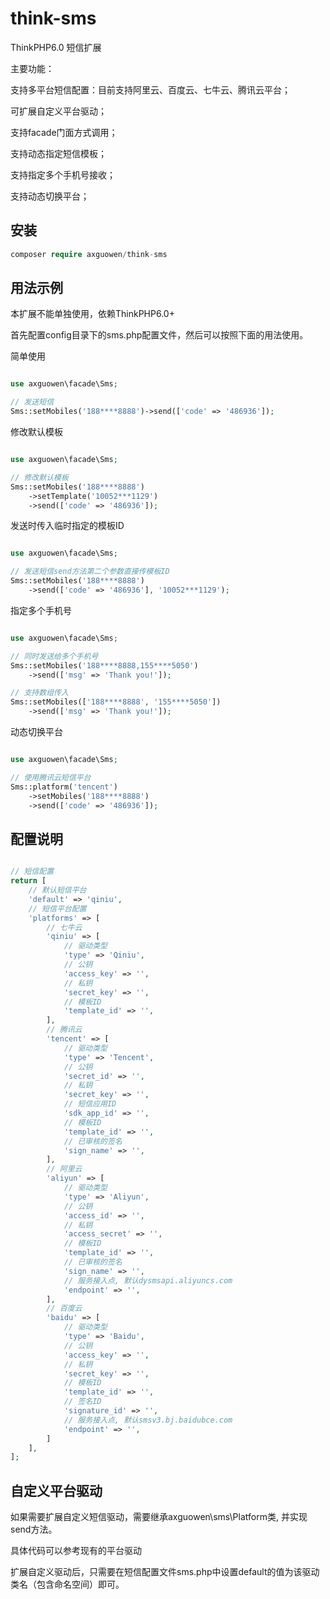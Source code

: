 # think-sms

ThinkPHP6.0 短信扩展

主要功能：

支持多平台短信配置：目前支持阿里云、百度云、七牛云、腾讯云平台；

可扩展自定义平台驱动；

支持facade门面方式调用；

支持动态指定短信模板；

支持指定多个手机号接收；

支持动态切换平台；

## 安装

~~~php
composer require axguowen/think-sms
~~~

## 用法示例

本扩展不能单独使用，依赖ThinkPHP6.0+

首先配置config目录下的sms.php配置文件，然后可以按照下面的用法使用。

简单使用

~~~php

use axguowen\facade\Sms;

// 发送短信
Sms::setMobiles('188****8888')->send(['code' => '486936']);

~~~

修改默认模板

~~~php

use axguowen\facade\Sms;

// 修改默认模板
Sms::setMobiles('188****8888')
    ->setTemplate('10052***1129')
    ->send(['code' => '486936']);

~~~

发送时传入临时指定的模板ID

~~~php

use axguowen\facade\Sms;

// 发送短信send方法第二个参数直接传模板ID
Sms::setMobiles('188****8888')
    ->send(['code' => '486936'], '10052***1129');

~~~

指定多个手机号

~~~php

use axguowen\facade\Sms;

// 同时发送给多个手机号
Sms::setMobiles('188****8888,155****5050')
    ->send(['msg' => 'Thank you!']);

// 支持数组传入
Sms::setMobiles(['188****8888', '155****5050'])
    ->send(['msg' => 'Thank you!']);

~~~

动态切换平台

~~~php

use axguowen\facade\Sms;

// 使用腾讯云短信平台
Sms::platform('tencent')
    ->setMobiles('188****8888')
    ->send(['code' => '486936']);

~~~

## 配置说明

~~~php

// 短信配置
return [
    // 默认短信平台
    'default' => 'qiniu',
    // 短信平台配置
    'platforms' => [
        // 七牛云
        'qiniu' => [
            // 驱动类型
            'type' => 'Qiniu',
            // 公钥
            'access_key' => '',
            // 私钥
            'secret_key' => '',
            // 模板ID
            'template_id' => '',
        ],
        // 腾讯云
        'tencent' => [
            // 驱动类型
            'type' => 'Tencent',
            // 公钥
            'secret_id' => '',
            // 私钥
            'secret_key' => '',
            // 短信应用ID
            'sdk_app_id' => '',
            // 模板ID
            'template_id' => '',
            // 已审核的签名
            'sign_name' => '',
        ],
        // 阿里云
        'aliyun' => [
            // 驱动类型
            'type' => 'Aliyun',
            // 公钥
            'access_id' => '',
            // 私钥
            'access_secret' => '',
            // 模板ID
            'template_id' => '',
            // 已审核的签名
            'sign_name' => '',
            // 服务接入点, 默认dysmsapi.aliyuncs.com
            'endpoint' => '',
        ],
        // 百度云
        'baidu' => [
            // 驱动类型
            'type' => 'Baidu',
            // 公钥
            'access_key' => '',
            // 私钥
            'secret_key' => '',
            // 模板ID
            'template_id' => '',
            // 签名ID
            'signature_id' => '',
            // 服务接入点, 默认smsv3.bj.baidubce.com
            'endpoint' => '',
        ]
    ],
];

~~~

## 自定义平台驱动

如果需要扩展自定义短信驱动，需要继承axguowen\sms\Platform类, 并实现send方法。

具体代码可以参考现有的平台驱动

扩展自定义驱动后，只需要在短信配置文件sms.php中设置default的值为该驱动类名（包含命名空间）即可。